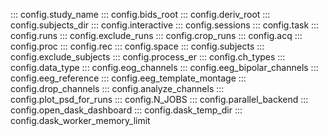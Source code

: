 ::: config.study_name
::: config.bids_root
::: config.deriv_root
::: config.subjects_dir
::: config.interactive
::: config.sessions
::: config.task
::: config.runs
::: config.exclude_runs
::: config.crop_runs
::: config.acq
::: config.proc
::: config.rec
::: config.space
::: config.subjects
::: config.exclude_subjects
::: config.process_er
::: config.ch_types
::: config.data_type
::: config.eog_channels
::: config.eeg_bipolar_channels
::: config.eeg_reference
::: config.eeg_template_montage
::: config.drop_channels
::: config.analyze_channels
::: config.plot_psd_for_runs
::: config.N_JOBS
::: config.parallel_backend
::: config.open_dask_dashboard
::: config.dask_temp_dir
::: config.dask_worker_memory_limit

